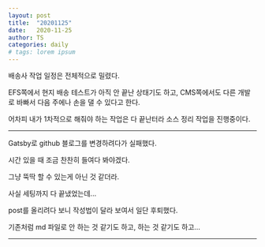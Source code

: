```yaml
---
layout: post
title:  "20201125"
date:   2020-11-25
author: TS
categories: daily
# tags: lorem ipsum
---
```


배송사 작업 일정은 전체적으로 밀렸다.

EFS쪽에서 현지 배송 테스트가 아직 안 끝난 상태기도 하고, CMS쪽에서도 다른 개발로 바빠서 다음 주에나 손을 댈 수 있다고 한다.

어차피 내가 1차적으로 해줘야 하는 작업은 다 끝난터라 소스 정리 작업을 진행중이다.

---

Gatsby로 github 블로그를 변경하려다가 실패했다.

시간 있을 때 조금 찬찬히 들여다 봐야겠다.

그냥 뚝딱 할 수 있는게 아닌 것 같더라.

사실 세팅까지 다 끝냈었는데...

post를 올리려다 보니 작성법이 달라 보여서 일단 후퇴했다.

기존처럼 md 파일로 안 하는 것 같기도 하고, 하는 것 같기도 하고...

---
